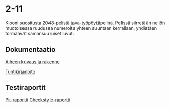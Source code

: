 # 2-11

Klooni suositusta 2048-pelistä java-työpöytäpelinä. Pelissä siirretään neliön muotoisessa ruudussa numeroita yhteen suuntaan kerrallaan, yhdistäen törmäävät samansuuruiset luvut. 

## Dokumentaatio

[Aiheen kuvaus ja rakenne](dokumentaatio/aiheenKuvausJaRakenne.md)

[Tuntikirjanpito](dokumentaatio/tuntikirjanpito.md)

## Testiraportit

[Pit-raportti](https://htmlpreview.github.io/?https://github.com/lauripaatelainen/2-11/blob/master/dokumentaatio/pit/201703302120/index.html)
[Checkstyle-raportti](https://htmlpreview.github.io/?https://github.com/lauripaatelainen/2-11/blob/master/dokumentaatio/checkstyle/checkstyle.html)
